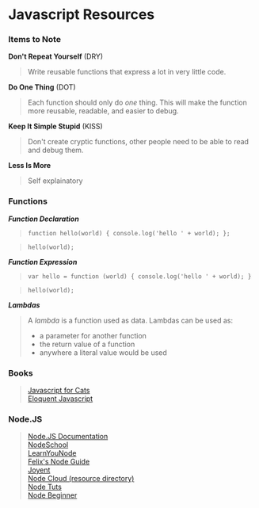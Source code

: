 # Javascript Resources

### Items to Note  

**Don't Repeat Yourself** (DRY)  
> Write reusable functions that express a lot in very little code.  

**Do One Thing** (DOT)  
> Each function should only do *one* thing. This will make the function more reusable, readable, and easier to debug.  

**Keep It Simple Stupid** (KISS)  
> Don't create cryptic functions, other people need to be able to read and debug them.  

**Less Is More**  
> Self explainatory  

  

### Functions  


**_Function Declaration_**  
> `function hello(world) { console.log('hello ' + world); }; `  

> `hello(world);`



**_Function Expression_**  
> ` var hello = function (world) { console.log('hello ' + world); }  `  

> `hello(world);`



**_Lambdas_**  
> A _lambda_ is a function used as data. Lambdas can be used as:  
> * a parameter for another function  
> * the return value of a function  
> * anywhere a literal value would be used  



### Books  
>[Javascript for Cats](http://jsforcats.com/)  
>[Eloquent Javascript](http://eloquentjavascript.net/)  


### Node.JS  
>[Node.JS Documentation](https://nodejs.org/documentation/)  
>[NodeSchool](http://nodeschool.io/)  
>[LearnYouNode](https://github.com/rvagg/learnyounode)  
>[Felix's Node Guide](http://nodeguide.com/)  
>[Joyent](https://www.joyent.com/developers/node)  
>[Node Cloud (resource directory)](http://www.nodecloud.org/)  
>[Node Tuts](http://nodetuts.com/)  
>[Node Beginner](http://www.nodebeginner.org/)  

